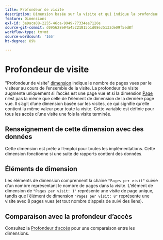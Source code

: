 ```yaml
---
title: Profondeur de visite
description: Dimension basée sur la visite et qui indique la profondeur de la visite.
feature: Dimensions
exl-id: 3e9aca08-2255-46ca-9949-77334ee7120e
source-git-commit: d095628e94a45221815b1d08e35132de09f5ed8f
workflow-type: tm+mt
source-wordcount: '166'
ht-degree: 89%

---
```


# Profondeur de visite

&quot;Profondeur de visite&quot; [dimension](overview.md) indique le nombre de pages vues par le visiteur au cours de l’ensemble de la visite. La profondeur de visite augmente uniquement si l’accès est une page vue et si la dimension [Page](page.md) n’est pas la même que celle de l’élément de dimension de la dernière page vue. Il s’agit d’une dimension basée sur les visites, ce qui signifie qu’elle contient la même valeur pour toute la visite. Cette variable est définie pour tous les accès d’une visite une fois la visite terminée.

## Renseignement de cette dimension avec des données

Cette dimension est prête à l’emploi pour toutes les implémentations. Cette dimension fonctionne si une suite de rapports contient des données.

## Éléments de dimension

Les éléments de dimension comprennent la chaîne `"Pages per visit"` suivie d’un nombre représentant le nombre de pages dans la visite. L’élément de dimension de `"Pages per visit: 1"` représente une visite de page unique, tandis que l’élément de dimension `"Pages per visit: 8"` représente une visite avec 8 pages vues (et tout nombre d’appels de suivi des liens).

## Comparaison avec la profondeur d’accès

Consultez la [Profondeur d’accès](hit-depth.md) pour une comparaison entre les dimensions.

